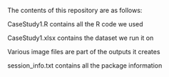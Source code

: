 The contents of this repository are as follows:

CaseStudy1.R contains all the R code we used

CaseStudy1.xlsx contains the dataset we run it on

Various image files are part of the outputs it creates

session_info.txt contains all the package information

